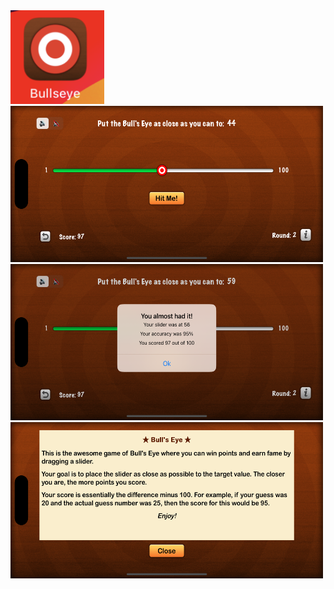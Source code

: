 <img src="https://github.com/zeeshan2k2/Bullseye/blob/main/bullseye%20app-icon.png" width="150" height="150">
<img src="https://github.com/zeeshan2k2/Bullseye/blob/main/Main%20Screen%20be.png" width="500" height="250">
<img src="https://github.com/zeeshan2k2/Bullseye/blob/main/alert%20view%20be.png" width="500" height="250">
<img src="https://github.com/zeeshan2k2/Bullseye/blob/main/Info%20Screen%20be.png" width="500" height="250">
